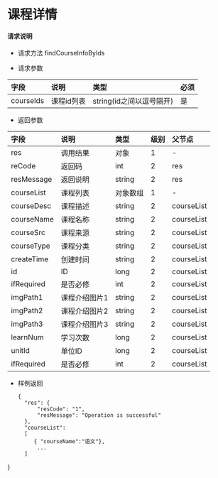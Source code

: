 # 课程详情

#### **请求说明**

* 请求方法 findCourseInfoByIds

* 请求参数

| 字段 | 说明 | 类型 | 必须 |
| :--- | :--- | :--- | :--- |
| courseIds| 课程id列表 | string(id之间以逗号隔开) | 是 |

* 返回参数

| 字段 | 说明 | 类型 | 级别 | 父节点 |
| :--- | :--- | :--- | :--- | :--- |
| res | 调用结果 | 对象 | 1 | - |
| reCode | 返回码| int | 2 | res |
| resMessage| 返回说明 | string | 2 | res |
| courseList| 课程列表 | 对象数组 | 1 | - |
| courseDesc| 课程描述 | string | 2 |courseList|
| courseName| 课程名称 | string | 2 |courseList|
| courseSrc| 课程来源 | string | 2 |courseList|
| courseType| 课程分类 | string | 2 |courseList|
| createTime| 创建时间 | string | 2 |courseList|
| id| ID | long | 2 |courseList|
| ifRequired | 是否必修 | int | 2 |courseList|
| imgPath1| 课程介绍图片1 | string | 2 |courseList|
| imgPath2| 课程介绍图片2 | string | 2 |courseList|
| imgPath3| 课程介绍图片3 | string | 2 |courseList|
| learnNum| 学习次数 | long | 2 |courseList|
| unitId| 单位ID | long | 2 |courseList|
| ifRequired | 是否必修 | int | 2 |courseList|

* 样例返回

  ```
  {
    "res": {
        "resCode": "1", 
        "resMessage": "Operation is successful"
    },
    "courseList":
    [
       { "courseName":"语文"},
        ...
    ] 
}
```

